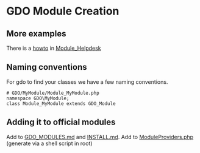 # GDO Module Creation

## More examples

There is a [howto](https://github.com/gizmore/gdo6-helpdesk/blob/master/howto/HOWTO.md) in [Module_Helpdesk](https://github.com/gizmore/gdo6-helpdesk)


## Naming conventions

For gdo to find your classes we have a few naming conventions.

    # GDO/MyModule/Module_MyModule.php 
    namespace GDO\MyModule;
    class Module_MyModule extends GDO_Module


## Adding it to official modules

Add to [GDO_MODULES.md](./GDO_MODULES.md) and [INSTALL.md](INSTALL.md).
Add to [ModuleProviders.php](../GDO/Core/ModuleProviders.php) (generate via a shell script in root)
